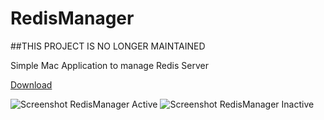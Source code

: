 # RedisManager

##THIS PROJECT IS NO LONGER MAINTAINED

Simple Mac Application to manage Redis Server

[Download](https://github.com/giuseppesalvo/RedisManager/raw/master/Redis%20Manager.zip)

![ Screenshot RedisManager Active ](https://raw.githubusercontent.com/giuseppesalvo/RedisManager/master/Screenshot1.png)
![ Screenshot RedisManager Inactive ](https://raw.githubusercontent.com/giuseppesalvo/RedisManager/master/Screenshot2.png)
